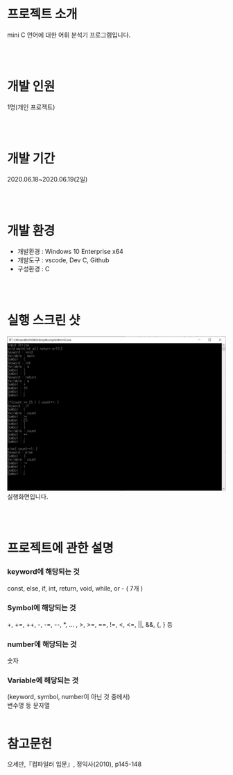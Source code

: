 # 프로젝트 소개

mini C 언어에 대한 어휘 분석기 프로그램입니다.

<br/>
<br/>

# 개발 인원

1명(개인 프로젝트)

<br/>
<br/>

# 개발 기간

2020.06.18~2020.06.19(2일)

<br/>
<br/>

# 개발 환경

- 개발환경 : Windows 10 Enterprise x64
- 개발도구 : vscode, Dev C, Github
- 구성환경 : C

<br/>
<br/>

# 실행 스크린 샷

![](run.jpg)
실행화면입니다.

<br/>
<br/>

# 프로젝트에 관한 설명

### keyword에 해당되는 것

const, else, if, int, return, void, while, or - ( 7개 )

### Symbol에 해당되는 것

+, +=, ++, -, -=, --, \*, ... , >, >=, ==, !=, <, <=, ||, &&, {, } 등

### number에 해당되는 것

숫자

### Variable에 해당되는 것

(keyword, symbol, number이 아닌 것 중에서)<br/>
변수명 등 문자열
<br/><br/>

# 참고문헌

오세만,『컴파일러 입문』, 정익사(2010), p145-148
